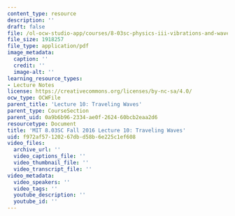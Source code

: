 ```yaml
---
content_type: resource
description: ''
draft: false
file: /ol-ocw-studio-app/courses/8-03sc-physics-iii-vibrations-and-waves-fall-2016/f972af57120267dbd58b6e225c1ef608_MIT8_03SCF16_Lec10.pdf
file_size: 1918257
file_type: application/pdf
image_metadata:
  caption: ''
  credit: ''
  image-alt: ''
learning_resource_types:
- Lecture Notes
license: https://creativecommons.org/licenses/by-nc-sa/4.0/
ocw_type: OCWFile
parent_title: 'Lecture 10: Traveling Waves'
parent_type: CourseSection
parent_uid: 0a9b6b96-2334-ae0f-2624-60bcb2eaa2d6
resourcetype: Document
title: 'MIT 8.03SC Fall 2016 Lecture 10: Traveling Waves'
uid: f972af57-1202-67db-d58b-6e225c1ef608
video_files:
  archive_url: ''
  video_captions_file: ''
  video_thumbnail_file: ''
  video_transcript_file: ''
video_metadata:
  video_speakers: ''
  video_tags: ''
  youtube_description: ''
  youtube_id: ''
---
```

